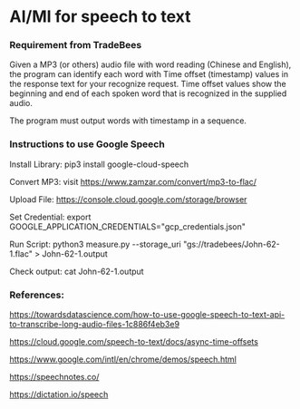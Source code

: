 # AI/MI for speech to text
### Requirement from TradeBees

Given a MP3 (or others) audio file with word reading (Chinese and English), the program can 
identify each word with Time offset (timestamp) values in the response text for your recognize request. 
Time offset values show the beginning and end of each spoken word that is recognized 
in the supplied audio.

The program must output words with timestamp in a sequence.  

### Instructions to use Google Speech
Install Library: pip3 install google-cloud-speech

Convert MP3: visit https://www.zamzar.com/convert/mp3-to-flac/

Upload File: https://console.cloud.google.com/storage/browser

Set Credential: export GOOGLE_APPLICATION_CREDENTIALS="gcp_credentials.json" 

Run Script: python3 measure.py --storage_uri "gs://tradebees/John-62-1.flac" > John-62-1.output

Check output: cat John-62-1.output

### References:

https://towardsdatascience.com/how-to-use-google-speech-to-text-api-to-transcribe-long-audio-files-1c886f4eb3e9

https://cloud.google.com/speech-to-text/docs/async-time-offsets

https://www.google.com/intl/en/chrome/demos/speech.html

https://speechnotes.co/

https://dictation.io/speech
